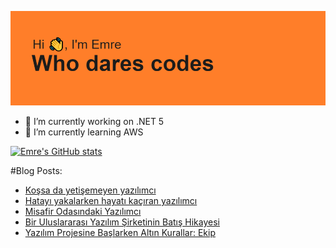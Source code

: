 ![MasterHead](https://github.com/emert117/emert117/blob/main/header.png)

- 🔭 I’m currently working on .NET 5 
- 🌱 I’m currently learning AWS

[![Emre's GitHub stats](https://github-readme-stats.vercel.app/api?username=emert117)](https://github.com/anuraghazra/github-readme-stats)

#Blog Posts:
<!-- BLOG-POST-LIST:START -->
- [Koşsa da yetişemeyen yazılımcı](https://www.saascommando.com/2021/07/kossa-da-yetisemeyen-yazlmc.html)
- [Hatayı yakalarken hayatı kaçıran yazılımcı](https://www.saascommando.com/2021/06/hatay-yakalarken-hayat-kacran-yazlmc.html)
- [Misafir Odasındaki Yazılımcı](https://www.saascommando.com/2021/05/misafir-odasndaki-yazlmc.html)
- [Bir Uluslararası Yazılım Şirketinin Batış Hikayesi](https://www.saascommando.com/2021/04/bir-uluslararas-yazlm-sirketinin.html)
- [Yazılım Projesine Başlarken Altın Kurallar: Ekip](https://www.saascommando.com/2021/03/yazlm-projesine-baslarken-altn-kurallar.html)
<!-- BLOG-POST-LIST:END -->
